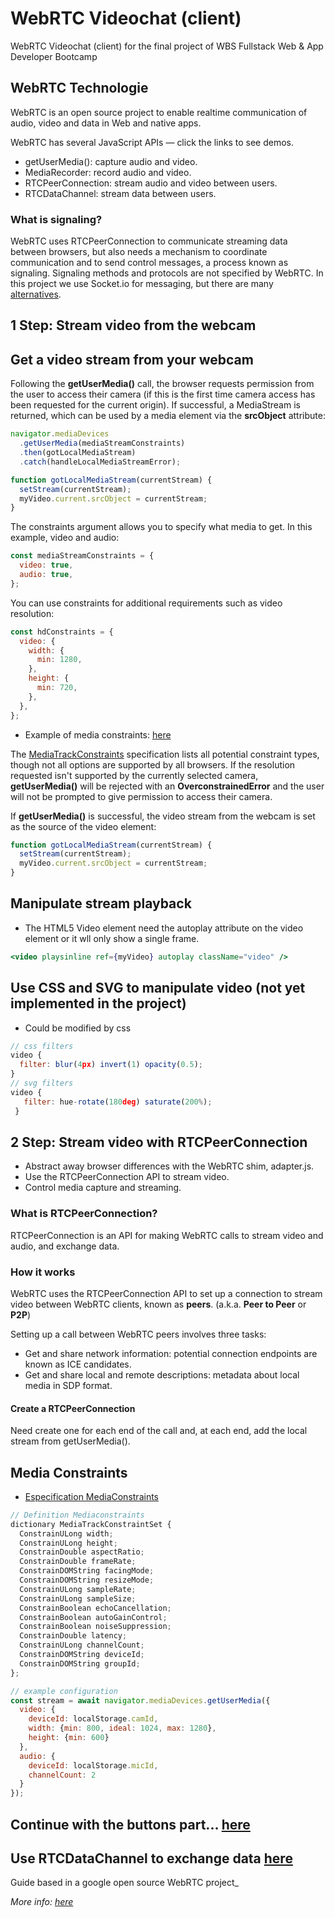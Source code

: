 # WebRTC Videochat (client)

WebRTC Videochat (client) for the final project of WBS Fullstack Web & App Developer Bootcamp

## WebRTC Technologie

WebRTC is an open source project to enable realtime communication of audio, video and data in Web and native apps.

WebRTC has several JavaScript APIs — click the links to see demos.

- getUserMedia(): capture audio and video.
- MediaRecorder: record audio and video.
- RTCPeerConnection: stream audio and video between users.
- RTCDataChannel: stream data between users.

### What is signaling?

WebRTC uses RTCPeerConnection to communicate streaming data between browsers, but also needs a mechanism to coordinate communication and to send control messages, a process known as signaling. Signaling methods and protocols are not specified by WebRTC. In this project we use Socket.io for messaging, but there are many [alternatives](https://github.com/muaz-khan/WebRTC-Experiment/blob/master/Signaling.md).

## 1 Step: Stream video from the webcam

## Get a video stream from your webcam

Following the **getUserMedia()** call, the browser requests permission from the user to access their camera (if this is the first time camera access has been requested for the current origin). If successful, a MediaStream is returned, which can be used by a media element via the **srcObject** attribute:

```js
navigator.mediaDevices
  .getUserMedia(mediaStreamConstraints)
  .then(gotLocalMediaStream)
  .catch(handleLocalMediaStreamError);
```

```js
function gotLocalMediaStream(currentStream) {
  setStream(currentStream);
  myVideo.current.srcObject = currentStream;
}
```

The constraints argument allows you to specify what media to get. In this example, video and audio:

```js
const mediaStreamConstraints = {
  video: true,
  audio: true,
};
```

You can use constraints for additional requirements such as video resolution:

```js
const hdConstraints = {
  video: {
    width: {
      min: 1280,
    },
    height: {
      min: 720,
    },
  },
};
```

- Example of media constraints: [here](https://webrtc.github.io/samples/src/content/peerconnection/constraints/)

The [MediaTrackConstraints](https://w3c.github.io/mediacapture-main/getusermedia.html#media-track-constraints) specification lists all potential constraint types, though not all options are supported by all browsers. If the resolution requested isn't supported by the currently selected camera, **getUserMedia()** will be rejected with an **OverconstrainedError** and the user will not be prompted to give permission to access their camera.

If **getUserMedia()** is successful, the video stream from the webcam is set as the source of the video element:

```js
function gotLocalMediaStream(currentStream) {
  setStream(currentStream);
  myVideo.current.srcObject = currentStream;
}
```

## Manipulate stream playback

- The HTML5 Video element need the autoplay attribute on the video element or it wll only show a single frame.

```jsx
<video playsinline ref={myVideo} autoplay className="video" />
```

## Use CSS and SVG to manipulate video (not yet implemented in the project)

- Could be modified by css

```js
// css filters
video {
  filter: blur(4px) invert(1) opacity(0.5);
}
// svg filters
video {
   filter: hue-rotate(180deg) saturate(200%);
 }
```

## 2 Step: Stream video with RTCPeerConnection

- Abstract away browser differences with the WebRTC shim, adapter.js.
- Use the RTCPeerConnection API to stream video.
- Control media capture and streaming.

### What is RTCPeerConnection?

RTCPeerConnection is an API for making WebRTC calls to stream video and audio, and exchange data.

### How it works

WebRTC uses the RTCPeerConnection API to set up a connection to stream video between WebRTC clients, known as **peers**. (a.k.a. **Peer to Peer** or **P2P**)

Setting up a call between WebRTC peers involves three tasks:

- Get and share network information: potential connection endpoints are known as ICE candidates.
- Get and share local and remote descriptions: metadata about local media in SDP format.

#### Create a RTCPeerConnection

Need create one for each end of the call and, at each end, add the local stream from getUserMedia().

## Media Constraints

- [Especification MediaConstraints](https://w3c.github.io/mediacapture-main/getusermedia.html#media-track-constraints)

```js
// Definition Mediaconstraints
dictionary MediaTrackConstraintSet {
  ConstrainULong width;
  ConstrainULong height;
  ConstrainDouble aspectRatio;
  ConstrainDouble frameRate;
  ConstrainDOMString facingMode;
  ConstrainDOMString resizeMode;
  ConstrainULong sampleRate;
  ConstrainULong sampleSize;
  ConstrainBoolean echoCancellation;
  ConstrainBoolean autoGainControl;
  ConstrainBoolean noiseSuppression;
  ConstrainDouble latency;
  ConstrainULong channelCount;
  ConstrainDOMString deviceId;
  ConstrainDOMString groupId;
};

// example configuration
const stream = await navigator.mediaDevices.getUserMedia({
  video: {
    deviceId: localStorage.camId,
    width: {min: 800, ideal: 1024, max: 1280},
    height: {min: 600}
  },
  audio: {
    deviceId: localStorage.micId,
    channelCount: 2
  }
});

```

## Continue with the buttons part... [here](https://codelabs.developers.google.com/codelabs/webrtc-web#4)

## Use RTCDataChannel to exchange data [here](https://codelabs.developers.google.com/codelabs/webrtc-web#5)

Guide based in a google open source WebRTC project\_

_More info: [here](https://codelabs.developers.google.com/codelabs/webrtc-web#3)_

